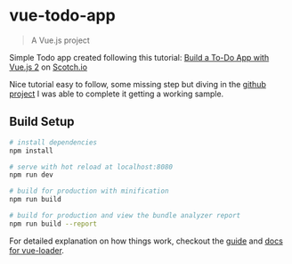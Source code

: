 # vue-todo-app

> A Vue.js project

Simple Todo app created following this tutorial: [Build a To-Do App with Vue.js 2](https://scotch.io/tutorials/build-a-to-do-app-with-vue-js-2) on [Scotch.io](https://scotch.io/)

Nice tutorial easy to follow, some missing step but diving in the [github project](https://github.com/scotch-io/vue-todo) I was able to complete it getting a working sample.



## Build Setup

``` bash
# install dependencies
npm install

# serve with hot reload at localhost:8080
npm run dev

# build for production with minification
npm run build

# build for production and view the bundle analyzer report
npm run build --report
```

For detailed explanation on how things work, checkout the [guide](http://vuejs-templates.github.io/webpack/) and [docs for vue-loader](http://vuejs.github.io/vue-loader).
